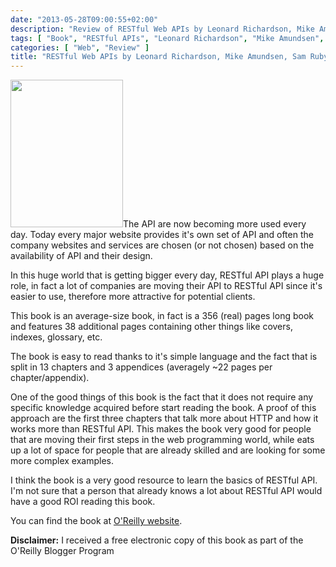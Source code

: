 ```yaml
---
date: "2013-05-28T09:00:55+02:00"
description: "Review of RESTful Web APIs by Leonard Richardson, Mike Amundsen, Sam Ruby (O'Reilly Media)"
tags: [ "Book", "RESTful APIs", "Leonard Richardson", "Mike Amundsen", "Sam Ruby", "O'Reilly Media" ]
categories: [ "Web", "Review" ]
title: "RESTful Web APIs by Leonard Richardson, Mike Amundsen, Sam Ruby (O'Reilly Media)"
---
```

<img class="alignleft" alt="" src="http://akamaicovers.oreilly.com/images/9781449358068/cat.gif" width="180" height="236" />The API are now becoming more used every day. Today every major website provides it's own set of API and often the company websites and services are chosen (or not chosen) based on the availability of API and their design.

In this huge world that is getting bigger every day, RESTful API plays a huge role, in fact a lot of companies are moving their API to RESTful API since it's easier to use, therefore more attractive for potential clients.

This book is an average-size book, in fact is a 356 (real) pages long book and features 38 additional pages containing other things like covers, indexes, glossary, etc.

The book is easy to read thanks to it's simple language and the fact that is split in 13 chapters and 3 appendices (averagely ~22 pages per chapter/appendix).

One of the good things of this book is the fact that it does not require any specific knowledge acquired before start reading the book. A proof of this approach are the first three chapters that talk more about HTTP and how it works more than RESTful API. This makes the book very good for people that are moving their first steps in the web programming world, while eats up a lot of space for people that are already skilled and are looking for some more complex examples.

I think the book is a very good resource to learn the basics of RESTful API. I'm not sure that a person that already knows a lot about RESTful API would have a good ROI reading this book.

You can find the book at <a href="http://shop.oreilly.com/product/0636920028468.do">O'Reilly website</a>.

**Disclaimer:** I received a free electronic copy of this book as part of the O'Reilly Blogger Program
